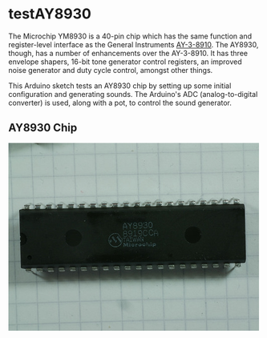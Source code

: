 # testAY8930
The Microchip YM8930 is a 40-pin chip which has the same function and register-level interface as the General Instruments
[AY-3-8910](https://en.wikipedia.org/wiki/General_Instrument_AY-3-8910 "Wikipedia: General Instrument AY-3-8910").
The AY8930, though, has a number of enhancements over the AY-3-8910.
It has three envelope shapers, 16-bit tone generator control registers, an improved
noise generator and duty cycle control, amongst other things.

This Arduino sketch tests an AY8930 chip by setting up some initial configuration and generating sounds.
The Arduino's ADC (analog-to-digital converter) is used, along with a pot, to control the sound generator.

## AY8930 Chip
![AY8930 chip](AY8930.jpg "AY8930 chip")
